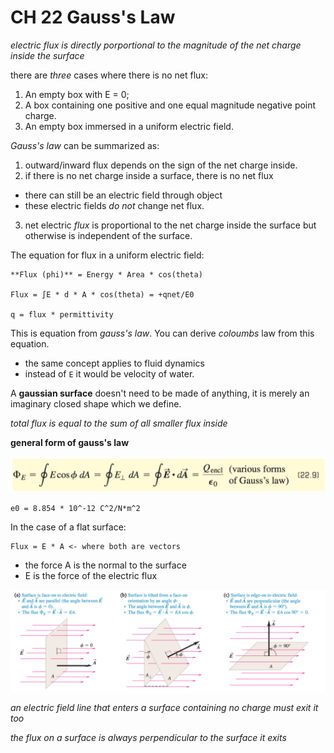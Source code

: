 # CH 22 Gauss's Law

*electric flux is directly porportional to the magnitude of the net charge inside the surface*

there are *three* cases where there is no net flux:

1. An empty box with E = 0;
2. A box containing one positive and one equal magnitude negative point charge.
3. An empty box immersed in a uniform electric field.


*Gauss's law* can be summarized as:

1. outward/inward flux depends on the sign of the net charge inside.
2. if there is no net charge inside a surface, there is no net flux
  - there can still be an electric field through object
  - these electric fields *do not* change net flux.
3. net electric *flux* is proportional to the net charge inside the surface but otherwise is independent of the surface.

The equation for flux in a uniform electric field:

    **Flux (phi)** = Energy * Area * cos(theta)

    Flux = ∫E * d * A * cos(theta) = +qnet/E0

    q = flux * permittivity

This is equation from *gauss's law*. You can derive *coloumbs* law from this equation.
- the same concept applies to fluid dynamics
- instead of `E` it would be velocity of water.

A **gaussian surface** doesn't need to be made of anything, it is merely an imaginary closed shape which we define.

*total flux is equal to the sum of all smaller flux inside*

**general form of gauss's law**

![](gauss.png)

    e0 = 8.854 * 10^-12 C^2/N*m^2

In the case of a flat surface:

    Flux = E * A <- where both are vectors

- the force A is the normal to the surface
- E is the force of the electric flux

![](flatflux.png)

*an electric field line that enters a surface containing no charge must exit it too*

*the flux on a surface is always perpendicular to the surface it exits*
